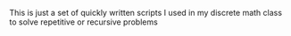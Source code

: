 This is just a set of quickly written scripts I used in my discrete math class to solve repetitive or recursive problems
